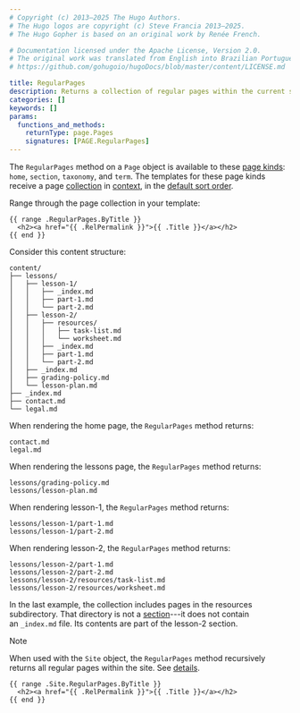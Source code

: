 ```yaml
---
# Copyright (c) 2013–2025 The Hugo Authors.
# The Hugo logos are copyright (c) Steve Francia 2013–2025.
# The Hugo Gopher is based on an original work by Renée French.

# Documentation licensed under the Apache License, Version 2.0.
# The original work was translated from English into Brazilian Portuguese.
# https://github.com/gohugoio/hugoDocs/blob/master/content/LICENSE.md

title: RegularPages
description: Returns a collection of regular pages within the current section.
categories: []
keywords: []
params:
  functions_and_methods:
    returnType: page.Pages
    signatures: [PAGE.RegularPages]
---
```


The `RegularPages` method on a `Page` object is available to these [page kinds](g): `home`, `section`, `taxonomy`, and `term`. The templates for these page kinds receive a page [collection](g) in [context](g), in the [default sort order](g).

Range through the page collection in your template:

```go-html-template
{{ range .RegularPages.ByTitle }}
  <h2><a href="{{ .RelPermalink }}">{{ .Title }}</a></h2>
{{ end }}
```

Consider this content structure:

```text
content/
├── lessons/
│   ├── lesson-1/
│   │   ├── _index.md
│   │   ├── part-1.md
│   │   └── part-2.md
│   ├── lesson-2/
│   │   ├── resources/
│   │   │   ├── task-list.md
│   │   │   └── worksheet.md
│   │   ├── _index.md
│   │   ├── part-1.md
│   │   └── part-2.md
│   ├── _index.md
│   ├── grading-policy.md
│   └── lesson-plan.md
├── _index.md
├── contact.md
└── legal.md
```

When rendering the home page, the `RegularPages` method returns:

    contact.md
    legal.md

When rendering the lessons page, the `RegularPages` method returns:

    lessons/grading-policy.md
    lessons/lesson-plan.md

When rendering lesson-1, the `RegularPages` method returns:

    lessons/lesson-1/part-1.md
    lessons/lesson-1/part-2.md

When rendering lesson-2, the `RegularPages` method returns:

    lessons/lesson-2/part-1.md
    lessons/lesson-2/part-2.md
    lessons/lesson-2/resources/task-list.md
    lessons/lesson-2/resources/worksheet.md

In the last example, the collection includes pages in the resources subdirectory. That directory is not a [section](g)---it does not contain an&nbsp;`_index.md`&nbsp;file. Its contents are part of the lesson-2 section.

> [!note]
> When used with the `Site` object, the `RegularPages` method recursively returns all regular pages within the site. See&nbsp;[details].

```go-html-template
{{ range .Site.RegularPages.ByTitle }}
  <h2><a href="{{ .RelPermalink }}">{{ .Title }}</a></h2>
{{ end }}
```

[details]: /methods/site/regularpages/
